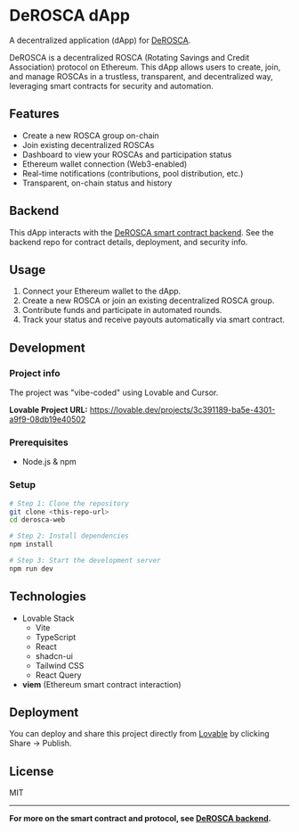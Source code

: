 # DeROSCA dApp

A decentralized application (dApp) for [DeROSCA](https://github.com/hazim1093/DeROSCA).

DeROSCA is a decentralized ROSCA (Rotating Savings and Credit Association) protocol on Ethereum. This dApp allows users to create, join, and manage ROSCAs in a trustless, transparent, and decentralized way, leveraging smart contracts for security and automation.

## Features

- Create a new ROSCA group on-chain
- Join existing decentralized ROSCAs
- Dashboard to view your ROSCAs and participation status
- Ethereum wallet connection (Web3-enabled)
- Real-time notifications (contributions, pool distribution, etc.)
- Transparent, on-chain status and history

## Backend

This dApp interacts with the [DeROSCA smart contract backend](https://github.com/hazim1093/DeROSCA).
See the backend repo for contract details, deployment, and security info.

## Usage

1. Connect your Ethereum wallet to the dApp.
2. Create a new ROSCA or join an existing decentralized ROSCA group.
3. Contribute funds and participate in automated rounds.
4. Track your status and receive payouts automatically via smart contract.

## Development

### Project info

The project was "vibe-coded" using Lovable and Cursor.

**Lovable Project URL:** https://lovable.dev/projects/3c391189-ba5e-4301-a9f9-08db19e40502

### Prerequisites

- Node.js & npm

### Setup

```sh
# Step 1: Clone the repository
git clone <this-repo-url>
cd derosca-web

# Step 2: Install dependencies
npm install

# Step 3: Start the development server
npm run dev
```

## Technologies

- Lovable Stack
  - Vite
  - TypeScript
  - React
  - shadcn-ui
  - Tailwind CSS
  - React Query
- **viem** (Ethereum smart contract interaction)

## Deployment

You can deploy and share this project directly from [Lovable](https://lovable.dev/projects/3c391189-ba5e-4301-a9f9-08db19e40502) by clicking Share → Publish.

## License

MIT

---

**For more on the smart contract and protocol, see [DeROSCA backend](https://github.com/hazim1093/DeROSCA).**
